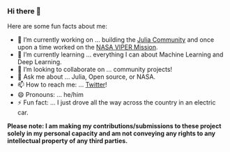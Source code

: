 ### Hi there 👋

<!--
**logankilpatrick/logankilpatrick** is a ✨ _special_ ✨ repository because its `README.md` (this file) appears on your GitHub profile.
-->
Here are some fun facts about me:

- 🔭 I’m currently working on ... building the [Julia Community](https://julialang.org/community/) and once upon a time worked on the [NASA VIPER Mission](https://www.nasa.gov/feature/new-viper-lunar-rover-to-map-water-ice-on-the-moon/). 
- 🌱 I’m currently learning ... everything I can about Machine Learning and Deep Learning.
- 👯 I’m looking to collaborate on ... community projects! 
- 💬 Ask me about ... Julia, Open source, or NASA. 
- 📫 How to reach me: ... [Twitter](https://twitter.com/OfficialLoganK)! 
- 😄 Pronouns: ... he/him
- ⚡ Fun fact: ... I just drove all the way across the country in an electric car.

__Please note: I am making my contributions/submissions to these project solely in my personal capacity and am not conveying any rights to any intellectual property of any third parties.__
